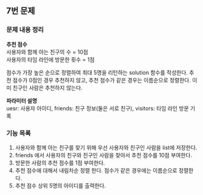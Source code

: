 ## 7번 문제

### 문제 내용 정리

**추천 점수**
<br/>
사용자와 함께 아는 친구의 수 = 10점
<br/> 사용자의 타임 라인에 방문한 횟수 = 1점

점수가 가장 높은 순으로 정렬하여 최대 5명을 리턴하는 solution 함수를 작성한다.
추천 점수가 0점인 경우 추천하지 않고, 추천 점수가 같은 경우는 이름순으로 정렬한다.
이미 친구인 사람은 추천하지 않는다.

**파라미터 설명**
<br/>
uesr: 사용자 아이디, friends: 친구 정보(둘은 서로 친구), visitors: 타임 라인 방문 기록

### 기능 목록

1. 사용자와 함께 아는 친구를 찾기 위해 우선 사용자와 친구인 사람을 list에 저장한다.
2. friends 에서 사용자의 친구와 친구인 사람을 찾아서 추천 점수를 10점 부여한다. 
3. 방문한 사람의 추천 점수를 1점 부여한다.
4. 추천 점수애 대해서 내림차순 정렬 한다. 점수가 같은 경우에는 이름순으로 정렬한다.
5. 추천 점수 상위 5명의 아이디를 출력한다.